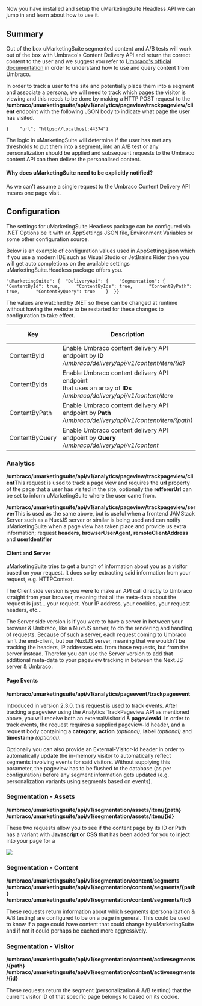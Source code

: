 Now you have installed and setup the uMarketingSuite Headless API we can jump in and learn about how to use it. 

## Summary

Out of the box uMarketingSuite segmented content and A/B tests will work out of the box with Umbraco's Content Delivery API and return the correct content to the user and we suggest you refer to [Umbraco's official documentation](https://docs.umbraco.com/umbraco-cms/reference/content-delivery-api#enable-the-content-delivery-api) in order to understand how to use and query content from Umbraco.

In order to track a user to the site and potentially place them into a segment and associate a persona, we will need to track which pages the visitor is viewing and this needs to be done by making a HTTP POST request to the **/umbraco/umarketingsuite/api/v1/analytics/pageview/trackpageview/client** endpoint with the following JSON body to indicate what page the user has visited.

    {    "url": "https://localhost:44374"}

The logic in uMarketingSuite will determine if the user has met any thresholds to put them into a segment, into an A/B test or any personalization should be applied and subsequent requests to the Umbraco content API can then deliver the personalised content.

#### **Why does uMarketingSuite need to be explicitly notified?**

As we can't assume a single request to the Umbraco Content Delivery API means one page visit.

## Configuration

The settings for uMarketingSuite Headless package can be configured via .NET Options be it with an AppSettings JSON file, Environment Variables or some other configuration source.

Below is an example of configuration values used in AppSettings.json which if you use a modern IDE such as Visual Studio or JetBrains Rider then you will get auto completions on the available settings uMarketingSuite.Headless package offers you.

    "uMarketingSuite": {  "DeliveryApi": {    "Segmentation": {      "ContentById": true,      "ContentByIds": true,      "ContentByPath": true,      "ContentByQuery": true    }  }}

The values are watched by .NET so these can be changed at runtime without having the website to be restarted for these changes to configuration to take effect.

| **Key** | **Description** | **Default Value** |
| --- | --- | --- |
| ContentById | Enable Umbraco content delivery API endpoint by **ID**  <br>*/umbraco/delivery/api/v1/content/item/{id}* | true |
| ContentByIds | Enable Umbraco content delivery API endpoint   <br>that uses an array of **IDs**   <br>*/umbraco/delivery/api/v1/content/item* | true |
| ContentByPath | Enable Umbraco content delivery API endpoint by **Path**  <br>*/umbraco/delivery/api/v1/content/item/{path}* | true |
| ContentByQuery | Enable Umbraco content delivery API endpoint by **Query**   <br>*/umbraco/delivery/api/v1/content* | true |

### Analytics

**/umbraco/umarketingsuite/api/v1/analytics/pageview/trackpageview/client**This request is used to track a page view and requires the **url** property of the page that a user has visited in the site, optionally the **reffererUrl** can be set to inform uMarketingSuite where the user came from.

**/umbraco/umarketingsuite/api/v1/analytics/pageview/trackpageview/server**This is used as the same above, but is useful when a frontend JAMStack Server such as a NuxtJS server or similar is being used and can notify uMarketingSuite when a page view has taken place and provide us extra information; request **headers**, **browserUserAgent**, **remoteClientAddress** and **userIdentifier**

#### Client and Server

uMarketingSuite tries to get a bunch of information about you as a visitor based on your request. It does so by extracting said information from your request, e.g. HTTPContext.

The Client side version is you were to make an API call directly to Umbraco straight from your browser, meaning that all the meta-data about the request is just... your request. Your IP address, your cookies, your request headers, etc...

The Server side version is if you were to have a server in between your browser & Umbraco, like a NuxtJS server, to do the rendering and handling of requests. Because of such a server, each request coming to Umbraco isn't the end-client, but our NuxtJS server, meaning that we wouldn't be tracking the headers, IP addresses etc. from those requests, but from the server instead. Therefor you can use the Server version to add that additional meta-data to your pageview tracking in between the Next.JS server & Umbraco.

#### Page Events

**/umbraco/umarketingsuite/api/v1/analytics/pageevent/trackpageevent**

Introduced in version 2.3.0, this request is used to track events. After tracking a pageview using the Analytics TrackPageview API as mentioned above, you will receive both an externalVisitorId & **pageviewId**. In order to track events, the request requires a supplied pageview-Id header, and a request body containing a **category**, **action** *(optional)*, **label** *(optional)* and **timestamp** *(optional).*

Optionally you can also provide an External-Visitor-Id header in order to automatically update the in-memory visitor to automatically reflect segments involving events for said visitors. Without supplying this parameter, the pageview has to be flushed to the database (as per configuration) before any segment information gets updated (e.g. personalization variants using segments based on events).

### Segmentation - Assets

**/umbraco/umarketingsuite/api/v1/segmentation/assets/item/{path}** **/umbraco/umarketingsuite/api/v1/segmentation/assets/item/{id}**

These two requests allow you to see if the content page by its ID or Path has a variant with **Javascript or CSS** that has been added for you to inject into your page for a 

![](?width=761&amp;height=584&amp;mode=max)

### Segmentation - Content

**/umbraco/umarketingsuite/api/v1/segmentation/content/segments**  
**/umbraco/umarketingsuite/api/v1/segmentation/content/segments/{path}**  
**/umbraco/umarketingsuite/api/v1/segmentation/content/segments/{id}**

These requests return information about which segments (personalization & A/B testing) are configured to be on a page in general. This could be used to know if a page could have content that could change by uMarketingSuite and if not it could perhaps be cached more aggressively. 

### Segmentation - Visitor

**/umbraco/umarketingsuite/api/v1/segmentation/content/activesegments/{path}**  
**/umbraco/umarketingsuite/api/v1/segmentation/content/activesegments/{id}**

These requests return the segment (personalization & A/B testing) that the current visitor ID of that specific page belongs to based on its cookie.